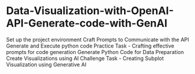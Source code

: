 # Data-Visualization-with-OpenAI-API-Generate-code-with-GenAI

Set up the project environment
Craft Prompts to Communicate with the API
Generate and Execute python code
Practice Task - Crafting effective prompts for code generation
Generate Python Code for Data Preparation
Create Visualizations using AI
Challenge Task - Creating Subplot Visualization using Generative AI


